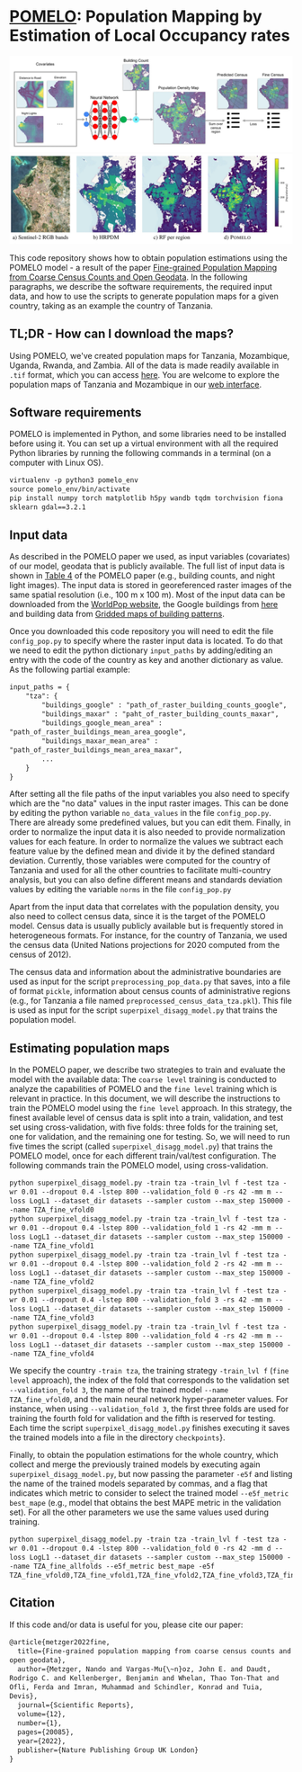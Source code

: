 # [POMELO](https://www.nature.com/articles/s41598-022-24495-w): Population Mapping by Estimation of Local Occupancy rates

![POMELO](imgs/POMELO.png)
![Comparison](imgs/comparison.png)

This code repository shows how to obtain population estimations using the POMELO model - a result of the paper [Fine-grained Population Mapping from Coarse Census Counts
and Open Geodata](https://www.nature.com/articles/s41598-022-24495-w). In the following paragraphs, we describe the software requirements, the required input data, and how to use the scripts to generate population maps for a given country, taking as an example the country of Tanzania.

## TL;DR - How can I download the maps?

Using POMELO, we've created population maps for Tanzania, Mozambique, Uganda, Rwanda, and Zambia. All of the data is made readily available in ``.tif`` format, which you can access [here](https://drive.google.com/drive/folders/1KT8F0tytUMw7PjKQ_cxD1AmQMo1zchfX?usp=sharing). You are welcome to explore the population maps of Tanzania and Mozambique in our [web interface](https://popmap.herokuapp.com/#).

## Software requirements

POMELO is implemented in Python, and some libraries need to be installed before using it. You can set up a virtual environment with all the required Python libraries by running the following commands in a terminal (on a computer with Linux OS).

```
virtualenv -p python3 pomelo_env
source pomelo_env/bin/activate
pip install numpy torch matplotlib h5py wandb tqdm torchvision fiona sklearn gdal==3.2.1
```

## Input data

As described in the POMELO paper we used, as input variables (covariates) of our model, geodata that is publicly available. The full list of input data is shown in [Table 4](https://www.nature.com/articles/s41598-022-24495-w/tables/4) of the POMELO paper (e.g., building counts, and night light images). The input data is stored in georeferenced raster images of the same spatial resolution (i.e., 100 m x 100 m). Most of the input data can be downloaded from the [WorldPop website](https://hub.worldpop.org/project/categories?id=14), the Google buildings from [here](https://sites.research.google/open-buildings/) and building data from [Gridded maps of building patterns](https://data.worldpop.org/repo/wopr/_MULT/buildings/v1.1/). 

Once you downloaded this code repository you will need to edit the file `config_pop.py` to specify where the raster input data is located. To do that we need to edit the python dictionary `input_paths` by adding/editing an entry with the code of the country as key and another dictionary as value. As the following partial example:

```
input_paths = {
    "tza": {
        "buildings_google" : "path_of_raster_building_counts_google",
        "buildings_maxar" : "paht_of_raster_building_counts_maxar",
        "buildings_google_mean_area" : "path_of_raster_buildings_mean_area_google",
        "buildings_maxar_mean_area" : "path_of_raster_buildings_mean_area_maxar",
        ...
    }
}
```

After setting all the file paths of the input variables you also need to specify which are the "no data" values in the input raster images. This can be done by editing the python variable `no_data_values` in the file `config_pop.py`. There are already some predefined values, but you can edit them. Finally, in order to normalize the input data it is also needed to provide normalization values for each feature. In order to normalize the values we subtract each feature value by the defined mean and divide it by the defined standard deviation. Currently, those variables were computed for the country of Tanzania and used for all the other countries to facilitate multi-country analysis, but you can also define different means and standards deviation values by editing the variable `norms` in the file `config_pop.py`

Apart from the input data that correlates with the population density, you also need to collect census data, since it is the target of the POMELO model. Census data is usually publicly available but is frequently stored in heterogeneous formats.
For instance, for the country of Tanzania, we used the census data (United Nations projections for 2020 computed from the census of 2012). 

The census data and information about the administrative boundaries are used as input for the script `preprocessing_pop_data.py` that saves, into a file of format `pickle`, information about census counts of administrative regions (e.g., for Tanzania a file named `preprocessed_census_data_tza.pkl`). This file is used as input for the script `superpixel_disagg_model.py` that trains the population model. 

## Estimating population maps

In the POMELO paper, we describe two strategies to train and evaluate the model with the available data:
The `coarse level` training is conducted to analyze the capabilities of POMELO and the `fine level` training which is relevant in practice.
In this document, we will describe the instructions to train the POMELO model using the `fine level` approach.
In this strategy, the finest available level of census data is split into a train, validation, and test set using cross-validation, with five folds: three folds for the training set, one for validation, and the remaining one for testing.
So, we will need to run five times the script (called `superpixel_disagg_model.py`) that trains the POMELO model, once for each different train/val/test configuration. The following commands train the POMELO model, using cross-validation.

```
python superpixel_disagg_model.py -train tza -train_lvl f -test tza -wr 0.01 --dropout 0.4 -lstep 800 --validation_fold 0 -rs 42 -mm m --loss LogL1 --dataset_dir datasets --sampler custom --max_step 150000 --name TZA_fine_vfold0
python superpixel_disagg_model.py -train tza -train_lvl f -test tza -wr 0.01 --dropout 0.4 -lstep 800 --validation_fold 1 -rs 42 -mm m --loss LogL1 --dataset_dir datasets --sampler custom --max_step 150000 --name TZA_fine_vfold1
python superpixel_disagg_model.py -train tza -train_lvl f -test tza -wr 0.01 --dropout 0.4 -lstep 800 --validation_fold 2 -rs 42 -mm m --loss LogL1 --dataset_dir datasets --sampler custom --max_step 150000 --name TZA_fine_vfold2
python superpixel_disagg_model.py -train tza -train_lvl f -test tza -wr 0.01 --dropout 0.4 -lstep 800 --validation_fold 3 -rs 42 -mm m --loss LogL1 --dataset_dir datasets --sampler custom --max_step 150000 --name TZA_fine_vfold3
python superpixel_disagg_model.py -train tza -train_lvl f -test tza -wr 0.01 --dropout 0.4 -lstep 800 --validation_fold 4 -rs 42 -mm m --loss LogL1 --dataset_dir datasets --sampler custom --max_step 150000 --name TZA_fine_vfold4
```

We specify the country `-train tza`, the training strategy `-train_lvl f` (`fine level` approach), the index of the fold that corresponds to the validation set `--validation_fold 3`, the name of the trained model `--name TZA_fine_vfold0`, and the main neural network hyper-parameter values. For instance, when using `--validation_fold 3`, the first three folds are used for training the fourth fold for validation and the fifth is reserved for testing. Each time the script `superpixel_disagg_model.py` finishes executing it saves the trained models into a file in the directory `checkpoints`}.

Finally, to obtain the population estimations for the whole country, which collect and merge the previously trained models by executing again `superpixel_disagg_model.py`, but now passing the parameter `-e5f` and listing the name of the trained models separated by commas, and a flag that indicates which metric to consider to select the trained model `--e5f_metric best_mape` (e.g., model that obtains the best MAPE metric in the validation set). For all the other parameters we use the same values used during training. 

```
python superpixel_disagg_model.py -train tza -train_lvl f -test tza -wr 0.01 --dropout 0.4 -lstep 800 --validation_fold 0 -rs 42 -mm d --loss LogL1 --dataset_dir datasets --sampler custom --max_step 150000 --name TZA_fine_allfolds --e5f_metric best_mape -e5f TZA_fine_vfold0,TZA_fine_vfold1,TZA_fine_vfold2,TZA_fine_vfold3,TZA_fine_vfold4
```

## Citation

If this code and/or data is useful for you, please cite our paper:
```
@article{metzger2022fine,
  title={Fine-grained population mapping from coarse census counts and open geodata},
  author={Metzger, Nando and Vargas-Mu{\~n}oz, John E. and Daudt, Rodrigo C. and Kellenberger, Benjamin and Whelan, Thao Ton-That and Ofli, Ferda and Imran, Muhammad and Schindler, Konrad and Tuia, Devis},
  journal={Scientific Reports},
  volume={12},
  number={1},
  pages={20085},
  year={2022},
  publisher={Nature Publishing Group UK London}
}
```
